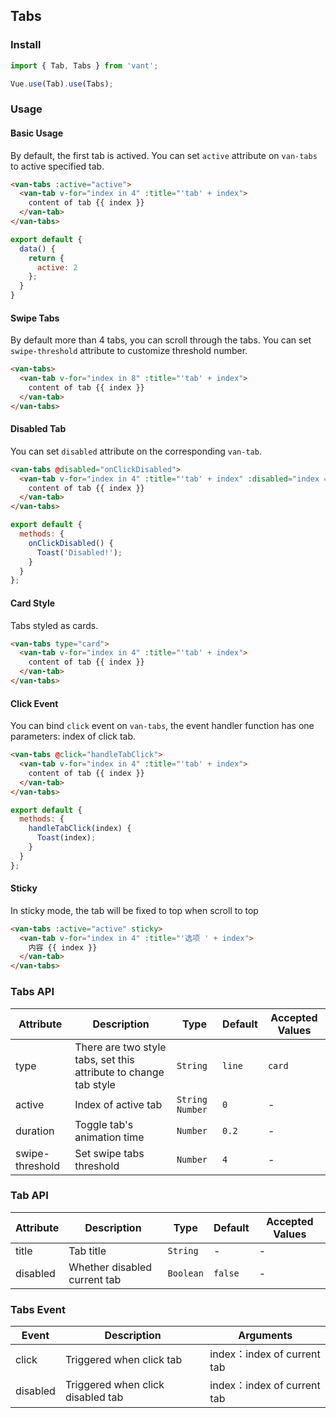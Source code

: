 ## Tabs

### Install
``` javascript
import { Tab, Tabs } from 'vant';

Vue.use(Tab).use(Tabs);
```

### Usage

#### Basic Usage

By default, the first tab is actived. You can set `active` attribute on `van-tabs` to active specified tab.

```html
<van-tabs :active="active">
  <van-tab v-for="index in 4" :title="'tab' + index">
    content of tab {{ index }}
  </van-tab>
</van-tabs>
```

```js
export default {
  data() {
    return {
      active: 2
    };
  }
}
```

#### Swipe Tabs

By default more than 4 tabs, you can scroll through the tabs. You can set `swipe-threshold` attribute to customize threshold number.

```html
<van-tabs>
  <van-tab v-for="index in 8" :title="'tab' + index">
    content of tab {{ index }}
  </van-tab>
</van-tabs>
```

#### Disabled Tab

You can set `disabled` attribute on the corresponding `van-tab`. 

```html
<van-tabs @disabled="onClickDisabled">
  <van-tab v-for="index in 4" :title="'tab' + index" :disabled="index === 2">
    content of tab {{ index }}
  </van-tab>
</van-tabs>
```

```javascript
export default {
  methods: {
    onClickDisabled() {
      Toast('Disabled!');
    }
  }
};
```

#### Card Style

Tabs styled as cards.

```html
<van-tabs type="card">
  <van-tab v-for="index in 4" :title="'tab' + index">
    content of tab {{ index }}
  </van-tab>
</van-tabs>
```

#### Click Event

You can bind `click` event on `van-tabs`, the event handler function has one parameters: index of click tab.

```html
<van-tabs @click="handleTabClick">
  <van-tab v-for="index in 4" :title="'tab' + index">
    content of tab {{ index }}
  </van-tab>
</van-tabs>
```

```javascript
export default {
  methods: {
    handleTabClick(index) {
      Toast(index);
    }
  }
};
```

#### Sticky
In sticky mode, the tab will be fixed to top when scroll to top

```html
<van-tabs :active="active" sticky>
  <van-tab v-for="index in 4" :title="'选项 ' + index">
    内容 {{ index }}
  </van-tab>
</van-tabs>
```

### Tabs API

| Attribute | Description | Type | Default | Accepted Values |
|-----------|-----------|-----------|-------------|-------------|
| type | There are two style tabs, set this attribute to change tab style | `String` | `line` | `card` |
| active | Index of active tab | `String` `Number` | `0` | - |
| duration | Toggle tab's animation time | `Number` | `0.2` | - | - |
| swipe-threshold | Set swipe tabs threshold | `Number` | `4` | - | - |

### Tab API

| Attribute | Description | Type | Default | Accepted Values |
|-----------|-----------|-----------|-------------|-------------|
| title | Tab title | `String` | - | - |
| disabled | Whether disabled current tab | `Boolean` | `false` | - |

### Tabs Event

| Event | Description | Arguments |
|-----------|-----------|-----------|
| click | Triggered when click tab | index：index of current tab |
| disabled | Triggered when click disabled tab | index：index of current tab |

